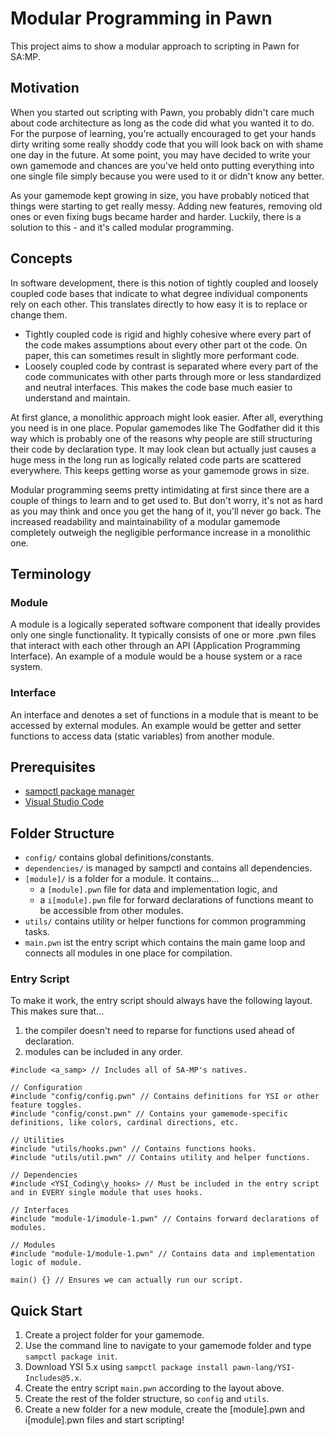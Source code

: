 # Modular Programming in Pawn

This project aims to show a modular approach to scripting in Pawn for SA:MP.

## Motivation

When you started out scripting with Pawn, you probably didn't care much about code architecture as long as
the code did what you wanted it to do. For the purpose of learning, you're actually encouraged to get your
hands dirty writing some really shoddy code that you will look back on with shame one day in the future.
At some point, you may have decided to write your own gamemode and chances are you've held onto putting
everything into one single file simply because you were used to it or didn't know any better.

As your gamemode kept growing in size, you have probably noticed that things were starting to get really messy.
Adding new features, removing old ones or even fixing bugs became harder and harder. Luckily, there is a
solution to this - and it's called modular programming.

## Concepts

In software development, there is this notion of tightly coupled and loosely coupled code bases that indicate
to what degree individual components rely on each other. This translates directly to how easy it is to replace
or change them.

- Tightly coupled code is rigid and highly cohesive where every part of the code makes assumptions about every
  other part ot the code. On paper, this can sometimes result in slightly more performant code.
- Loosely coupled code by contrast is separated where every part of the code communicates with other parts
  through more or less standardized and neutral interfaces. This makes the code base much easier to understand
  and maintain.

At first glance, a monolithic approach might look easier. After all, everything you need is in one place. Popular
gamemodes like The Godfather did it this way which is probably one of the reasons why people are still structuring
their code by declaration type. It may look clean but actually just causes a huge mess in the long run as logically
related code parts are scattered everywhere. This keeps getting worse as your gamemode grows in size.

Modular programming seems pretty intimidating at first since there are a couple of things to learn and to get
used to. But don't worry, it's not as hard as you may think and once you get the hang of it, you'll never go
back. The increased readability and maintainability of a modular gamemode completely outweigh the negligible
performance increase in a monolithic one.

## Terminology

### Module

A module is a logically seperated software component that ideally provides only one single functionality.
It typically consists of one or more .pwn files that interact with each other through an API (Application
Programming Interface). An example of a module would be a house system or a race system.

### Interface

An interface and denotes a set of functions in a module that is meant to be accessed by external modules.
An example would be getter and setter functions to access data (static variables) from another module.

## Prerequisites

- [sampctl package manager](https://github.com/Southclaws/sampctl)
- [Visual Studio Code](https://code.visualstudio.com/)

## Folder Structure

- `config/` contains global definitions/constants.
- `dependencies/` is managed by sampctl and contains all dependencies.
- `[module]/` is a folder for a module. It contains...
  - a `[module].pwn` file for data and implementation logic, and
  - a `i[module].pwn` file for forward declarations of functions meant to be accessible from other modules.
- `utils/` contains utility or helper functions for common programming tasks.
- `main.pwn` ist the entry script which contains the main game loop and connects all modules in one place for compilation.

### Entry Script

To make it work, the entry script should always have the following layout.
This makes sure that...

1. the compiler doesn't need to reparse for functions used ahead of declaration.
2. modules can be included in any order.

```pawn
#include <a_samp> // Includes all of SA-MP's natives.

// Configuration
#include "config/config.pwn" // Contains definitions for YSI or other feature toggles.
#include "config/const.pwn" // Contains your gamemode-specific definitions, like colors, cardinal directions, etc.

// Utilities
#include "utils/hooks.pwn" // Contains functions hooks.
#include "utils/util.pwn" // Contains utility and helper functions.

// Dependencies
#include <YSI_Coding\y_hooks> // Must be included in the entry script and in EVERY single module that uses hooks.

// Interfaces
#include "module-1/imodule-1.pwn" // Contains forward declarations of modules.

// Modules
#include "module-1/module-1.pwn" // Contains data and implementation logic of module.

main() {} // Ensures we can actually run our script.
```

## Quick Start

1. Create a project folder for your gamemode.
2. Use the command line to navigate to your gamemode folder and type `sampctl package init`.
3. Download YSI 5.x using `sampctl package install pawn-lang/YSI-Includes@5.x`.
4. Create the entry script `main.pwn` according to the layout above.
5. Create the rest of the folder structure, so `config` and `utils`.
6. Create a new folder for a new module, create the [module].pwn and i[module].pwn files and start scripting!
